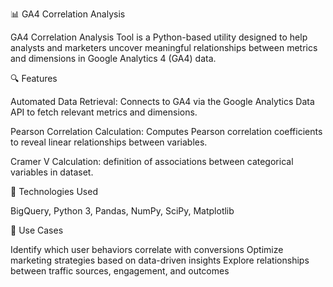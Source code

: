 📊 GA4 Correlation Analysis

GA4 Correlation Analysis Tool is a Python-based utility designed to help analysts and marketers uncover meaningful relationships between metrics and dimensions in Google Analytics 4 (GA4) data. 

🔍 Features

Automated Data Retrieval: Connects to GA4 via the Google Analytics Data API to fetch relevant metrics and dimensions.

Pearson Correlation Calculation: Computes Pearson correlation coefficients to reveal linear relationships between variables.

Cramer V Calculation: definition of associations between categorical variables in dataset.

🧰 Technologies Used

BigQuery, Python 3, Pandas, NumPy, SciPy, Matplotlib

🚀 Use Cases

Identify which user behaviors correlate with conversions
Optimize marketing strategies based on data-driven insights
Explore relationships between traffic sources, engagement, and outcomes
